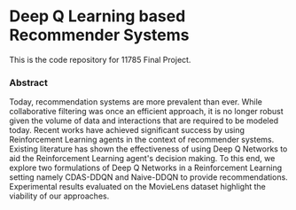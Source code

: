 # Deep Q Learning based Recommender Systems

This is the code repository for 11785 Final Project.

### Abstract
Today, recommendation systems are more prevalent than ever. While collaborative filtering was once an efficient approach, it is no longer robust given the volume of data and interactions that are required to be modeled today. Recent works have achieved significant success by using Reinforcement Learning agents in the context of recommender systems. Existing literature has shown the effectiveness of using Deep Q Networks to aid the Reinforcement Learning agent's decision making. To this end, we explore two formulations of Deep Q Networks in a Reinforcement Learning setting namely CDAS-DDQN and Naive-DDQN to provide recommendations. Experimental results evaluated on the MovieLens dataset highlight the viability of our approaches.
